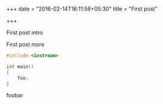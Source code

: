 +++
date = "2016-02-14T16:11:58+05:30"
title = "First post"


+++

First post intro

<!--more-->

First post more

```c++
#include <iostream>

int main()
{
    foo;
}
```

foobar